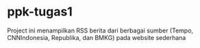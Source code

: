 # ppk-tugas1
Project ini menampilkan RSS berita dari berbagai sumber (Tempo, CNNIndonesia, Republika, dan BMKG) pada website sederhana
